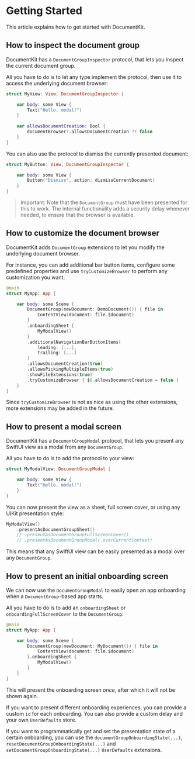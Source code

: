# Getting Started

This article explains how to get started with DocumentKit.



## How to inspect the document group

DocumentKit has a ``DocumentGroupInspector`` protocol, that lets you inspect the current document group.

All you have to do is to let any type implement the protocol, then use it to access the underlying document browser:

```swift
struct MyView: View, DocumentGroupInspector {

    var body: some View {
        Text("Hello, modal!")
    }
    
    var allowsDocumentCreation: Bool {
        documentBrowser?.allowsDocumentCreation ?? false
    }
}
```

You can also use the protocol to dismiss the currently presented document:

```swift
struct MyButton: View, DocumentGroupInspector {

    var body: some View {
        Button("Dismiss", action: dismissCurrentDocument)
    }
}
```

> Important: Note that the `DocumentGroup` must have been presented for this to work. The internal functionality adds a security delay whenever needed, to ensure that the browser is available.



## How to customize the document browser

DocumentKit adds `DocumentGroup` extensions to let you modify the underlying document browser.

For instance, you can add additional bar button items, configure some predefined properties and use `tryCustomizeBrowser` to perform any customization you want:

```swift
@main
struct MyApp: App {

    var body: some Scene {
        DocumentGroup(newDocument: DemoDocument()) { file in
            ContentView(document: file.$document)
        }
        .onboardingSheet {
            MyModalView()
        }
        .additionalNavigationBarButtonItems(
            leading: [...],
            trailing: [...]
        )
        .allowsDocumentCreation(true)
        .allowsPickingMultipleItems(true)
        .showFileExtensions(true)
        .tryCustomizeBrowser { $0.allowsDocumentCreation = false }
    }
}
```

Since `tryCustomizeBrowser` is not as nice as using the other extensions, more extensions may be added in the future.  



## How to present a modal screen

DocumentKit has a ``DocumentGroupModal`` protocol, that lets you present any SwiftUI view as a modal from any `DocumentGroup`. 

All you have to do is to add the protocol to your view:

```swift
struct MyModalView: DocumentGroupModal {

    var body: some View {
        Text("Hello, modal!")
    }
}
```

You can now present the view as a sheet, full screen cover, or using any UIKit presentation style:

```swift
MyModalView()
    .presentAsDocumentGroupSheet()
    // .presentAsDocumentGroupFullScreenCover()
    // .presentAsDocumentGroupModal(.overCurrentContext)
```

This means that any SwiftUI view can be easily presented as a modal over any `DocumentGroup`.



## How to present an initial onboarding screen

We can now use the ``DocumentGroupModal`` to easily open an app onboarding when a `DocumentGroup`-based app starts.

All you have to do is to add an `onboardingSheet` or `onboardingFullScreenCover` to the `DocumentGroup`:

```swift
@main
struct MyApp: App {

    var body: some Scene {
        DocumentGroup(newDocument: MyDocument()) { file in
            ContentView(document: file.$document)
        }.onboardingSheet {
            MyModalView()
        }
    }
}
```

This will present the onboarding screen *once*, after which it will not be shown again.

If you want to present different onboarding experiences, you can provide a custom `id` for each onboarding. You can also provide a custom delay and your own `UserDefaults` store.

If you want to programmatically get and set the presentation state of a certain onboarding, you can use the `documentGroupOnboardingState(...)`, `resetDocumentGroupOnboardingState(...)` and `setDocumentGroupOnboardingState(...)` `UserDefaults` extensions.
